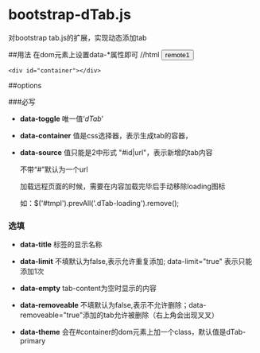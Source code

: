 # bootstrap-dTab.js
对bootstrap tab.js的扩展，实现动态添加tab 

##用法
在dom元素上设置data-*属性即可
    //html
    <button 
    type="button" 
    class="btn btn-default" 
    data-source="remote1.shtml" 
    data-container="#container" 
    data-toggle="dTab">remote1</button>

    <div id="container"></div>
  
##options

###必写

+ __data-toggle__ 唯一值‘_dTab_’

+ __data-container__ 值是css选择器，表示生成tab的容器，

+ __data-source__ 值只能是2中形式 "#id|url"，表示新增的tab内容

    不带“#”默认为一个url

    加载远程页面的时候，需要在内容加载完毕后手动移除loading图标

    如：$('#tmpl').prevAll('.dTab-loading').remove();

### 选填

 * __data-title__                       标签的显示名称

 * __data-limit__                       不填默认为false,表示允许重复添加; data-limit="true" 表示只能添加1次

 * __data-empty__                       tab-content为空时显示的内容

 * __data-removeable__                  不填默认为false,表示不允许删除；data-removeable="true"添加的tab允许被删除（右上角会出现叉叉）

 * __data-theme__     会在#container的dom元素上加一个class，默认值是dTab-primary
 

